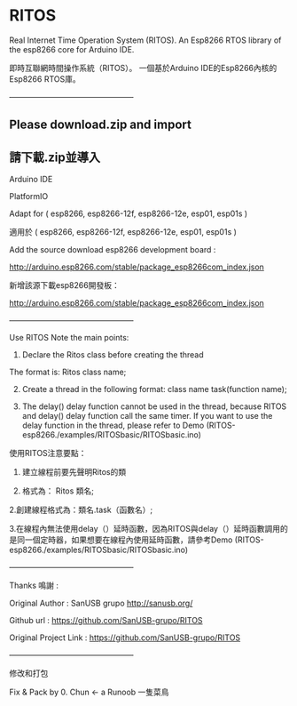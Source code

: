 # RITOS

Real Internet Time Operation System (RITOS). An Esp8266 RTOS library of the esp8266 core for Arduino IDE.


即時互聯網時間操作系統（RITOS）。 一個基於Arduino IDE的Esp8266內核的Esp8266 RTOS庫。

————————————————

## Please download.zip and import

## 請下載.zip並導入

Arduino IDE

PlatformIO

Adapt for ( esp8266, esp8266-12f, esp8266-12e, esp01, esp01s )

適用於 ( esp8266, esp8266-12f, esp8266-12e, esp01, esp01s )

Add the source download esp8266 development board : 

http://arduino.esp8266.com/stable/package_esp8266com_index.json

新增該源下載esp8266開發板：

http://arduino.esp8266.com/stable/package_esp8266com_index.json

————————————————

Use RITOS Note the main points:

1. Declare the Ritos class before creating the thread

The format is: Ritos class name;

2. Create a thread in the following format: class name task(function name);

3. The delay() delay function cannot be used in the thread, because RITOS and delay() delay function call the same timer. If you want to use the delay function in the thread, please refer to Demo (RITOS-esp8266./examples/RITOSbasic/RITOSbasic.ino)


使用RITOS注意要點：

1. 建立線程前要先聲明Ritos的類

2. 格式為： Ritos 類名;

2.創建線程格式為：類名.task（函數名）;

3.在線程內無法使用delay（）延時函數，因為RITOS與delay（）延時函數調用的是同一個定時器，如果想要在線程內使用延時函數，請參考Demo (RITOS-esp8266./examples/RITOSbasic/RITOSbasic.ino)

————————————————

Thanks 鳴謝 :

Original Author : SanUSB grupo <http://sanusb.org/>

Github url : https://github.com/SanUSB-grupo/RITOS

Original Project Link : https://github.com/SanUSB-grupo/RITOS

————————————————

修改和打包

Fix & Pack by 0. Chun   <- a Runoob 一隻菜鳥
